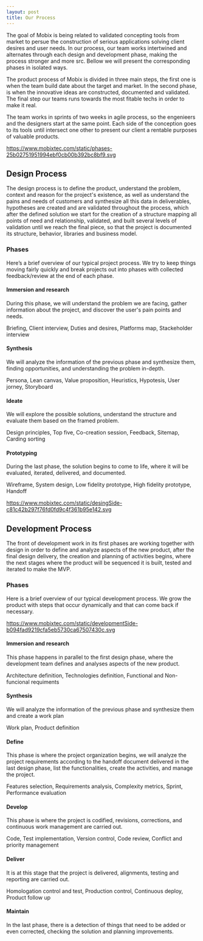 ```yaml
---
layout: post
title: Our Process
---
```


The goal of Mobix is being related to validated concepting tools from market to persue the construction of serious applications solving client desires and user needs. In our process, our team works intertwined and alternates through each design and development phase, making the process stronger and more src. Bellow we will present the corresponding phases in isolated ways.

The product process of Mobix is divided in three main steps, the first one is when the team build date about the target and market. In the second phase, is when the innovative ideas are constructed, documented and validated. The final step our teams runs towards the most fitable techs in order to make it real.

The team works in sprints of two weeks in agile process, so the engenieers and the designers start at the same point. Each side of the conception goes to its tools until intersect one other to present our client a rentable purposes of valuable products.


https://www.mobixtec.com/static/phases-25b02751951994ebf0cb00b392bc8bf9.svg

## Design Process

The design process is to define the product, understand the problem, context and reason for the project's existence, as well as understand the pains and needs of customers and synthesize all this data in deliverables, hypotheses are created and are validated throughout the process, which after the defined solution we start for the creation of a structure mapping all points of need and relationship, validated, and built several levels of validation until we reach the final piece, so that the project is documented its structure, behavior, libraries and business model.

### Phases

Here’s a brief overview of our typical project process. We try to keep things moving fairly quickly and break projects out into phases with collected feedback/review at the end of each phase.

#### Immersion and research
During this phase, we will understand the problem we are facing, gather information about the project, and discover the user's pain points and needs.

Briefing, Client interview, Duties and desires, Platforms map, Stackeholder interview

#### Synthesis
We will analyze the information of the previous phase and synthesize them, finding opportunities, and understanding the problem in-depth.

Persona, Lean canvas, Value proposition, Heuristics, Hypotesis, User jorney, Storyboard

#### Ideate
We will explore the possible solutions, understand the structure and evaluate them based on the framed problem.

Design principles, Top five, Co-creation session, Feedback, Sitemap, Carding sorting

#### Prototyping
During the last phase, the solution begins to come to life, where it will be evaluated, iterated, delivered, and documented.

Wireframe, System design, Low fidelity prototype, High fidelity prototype, Handoff

https://www.mobixtec.com/static/desingSide-c81c42b297f76fd0fd9c4f361b95e142.svg

## Development Process

The front of development work in its first phases are working together with design in order to define and analyze aspects of the new product, after the final design delivery, the creation and planning of activities begins, where the next stages where the product will be sequenced it is built, tested and iterated to make the MVP.

### Phases
Here is a brief overview of our typical development process. We grow the product with steps that occur dynamically and that can come back if necessary.

https://www.mobixtec.com/static/developmentSide-b094fad9219cfa5eb5730ca67507430c.svg

#### Immersion and research
This phase happens in parallel to the first design phase, where the development team defines and analyses aspects of the new product.

Architecture definition, Technologies definition, Functional and Non-funcional requiments

#### Synthesis
We will analyze the information of the previous phase and synthesize them and create a work plan

Work plan, Product definition

#### Define
This phase is where the project organization begins, we will analyze the project requirements according to the handoff document delivered in the last design phase, list the functionalities, create the activities, and manage the project.

Features selection, Requirements analysis, Complexity metrics, Sprint, Performance evaluation

#### Develop
This phase is where the project is codified, revisions, corrections, and continuous work management are carried out.

Code, Test implementation, Version control, Code review, Conflict and priority management

#### Deliver
It is at this stage that the project is delivered, alignments, testing and reporting are carried out.

Homologation control and test, Production control, Continuous deploy, Product follow up

#### Maintain
In the last phase, there is a detection of things that need to be added or even corrected, checking the solution and planning improvements.
